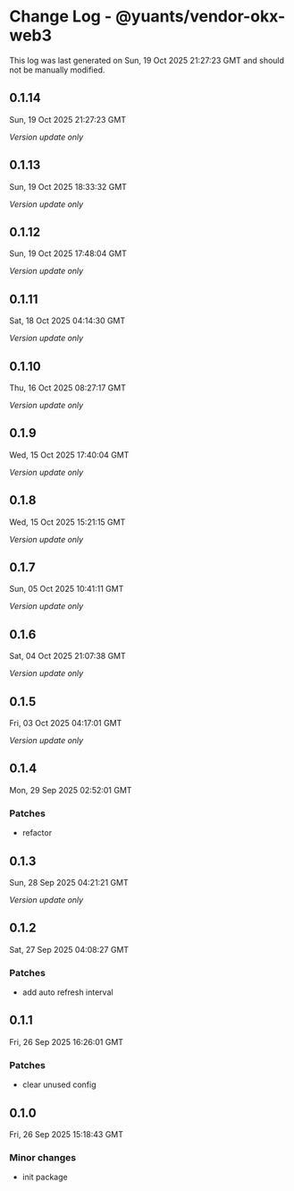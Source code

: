 # Change Log - @yuants/vendor-okx-web3

This log was last generated on Sun, 19 Oct 2025 21:27:23 GMT and should not be manually modified.

## 0.1.14
Sun, 19 Oct 2025 21:27:23 GMT

_Version update only_

## 0.1.13
Sun, 19 Oct 2025 18:33:32 GMT

_Version update only_

## 0.1.12
Sun, 19 Oct 2025 17:48:04 GMT

_Version update only_

## 0.1.11
Sat, 18 Oct 2025 04:14:30 GMT

_Version update only_

## 0.1.10
Thu, 16 Oct 2025 08:27:17 GMT

_Version update only_

## 0.1.9
Wed, 15 Oct 2025 17:40:04 GMT

_Version update only_

## 0.1.8
Wed, 15 Oct 2025 15:21:15 GMT

_Version update only_

## 0.1.7
Sun, 05 Oct 2025 10:41:11 GMT

_Version update only_

## 0.1.6
Sat, 04 Oct 2025 21:07:38 GMT

_Version update only_

## 0.1.5
Fri, 03 Oct 2025 04:17:01 GMT

_Version update only_

## 0.1.4
Mon, 29 Sep 2025 02:52:01 GMT

### Patches

- refactor

## 0.1.3
Sun, 28 Sep 2025 04:21:21 GMT

_Version update only_

## 0.1.2
Sat, 27 Sep 2025 04:08:27 GMT

### Patches

- add auto refresh interval

## 0.1.1
Fri, 26 Sep 2025 16:26:01 GMT

### Patches

- clear unused config

## 0.1.0
Fri, 26 Sep 2025 15:18:43 GMT

### Minor changes

- init package

